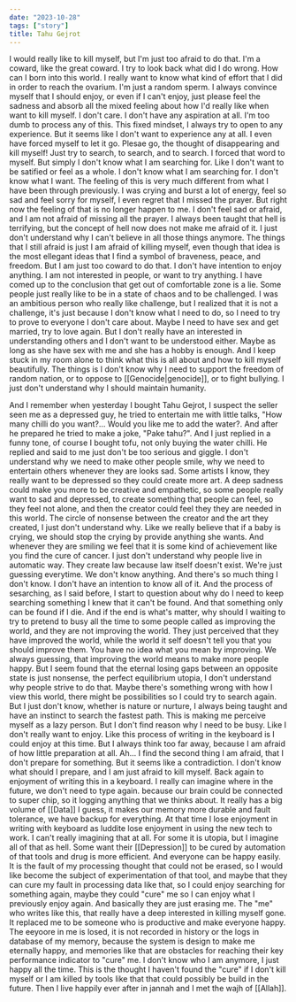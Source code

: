 ```yaml
---
date: "2023-10-28"
tags: ["story"]
title: Tahu Gejrot
---
```


I would really like to kill myself, but I'm just too afraid to do that. I'm a coward, like the great coward. I try to look back what did I do wrong. How can I born into this world. I really want to know what kind of effort that I did in order to reach the ovarium. I'm just a random sperm. I always convince myself that I should enjoy, or even if I can't enjoy, just please feel the sadness and absorb all the mixed feeling about how I'd really like when want to kill myself. I don't care. I don't have any aspiration at all. I'm too dumb to process any of this. This fixed mindset, I always try to open to any experience. But it seems like I don't want to experience any at all. I even have forced myself to let it go. Plesae go, the thought of disappearing and kill myself! Just try to search, to search, and to search. I forced that word to myself. But simply I don't know what I am searching for. Like I don't want to be satified or feel as a whole. I don't know what I am searching for. I don't know what I want. The feeling of this is very much different from what I have been through previously. I was crying and burst a lot of energy, feel so sad and feel sorry for myself, I even regret that I missed the prayer. But right now the feeling of that is no longer happen to me. I don't feel sad or afraid, and I am not afraid of missing all the prayer. I always been taught that hell is terrifying, but the concept of hell now does not make me afraid of it. I just don't understand why I can't believe in all those things anymore. The things that I still afraid is just I am afraid of killing myself, even though that idea is the most ellegant ideas that I find a symbol of braveness, peace, and freedom. But I am just too coward to do that. I don't have intention to enjoy anything. I am not interested in people, or want to try anything. I have comed up to the conclusion that get out of comfortable zone is a lie. Some people just really like to be in a state of chaos and to be challenged. I was an ambitious person who really like challenge, but I realized that it is not a challenge, it's just because I don't know what I need to do, so I need to try to prove to everyone I don't care about. Maybe I need to have sex and get married, try to love again. But I don't really have an interested in understanding others and I don't want to be understood either. Maybe as long as she have sex with me and she has a hobby is enough. And I keep stuck in my room alone to think what this is all about and how to kill myself beautifully. The things is I don't know why I need to support the freedom of random nation, or to oppose to [[Genocide|genocide]], or to fight bullying. I just don't understand why I should maintain humanity. 

And I remember when yesterday I bought Tahu Gejrot, I suspect the seller seen me as a depressed guy, he tried to entertain me with little talks, "How many chilli do you want?... Would you like me to add the water?. And after he prepared he tried to make a joke, "Pake tahu?". And I just replied in a funny tone, of course I bought tofu, not only buying the water chilli. He replied and said to me just don't be too serious and giggle. I don't understand why we need to make other people smile, why we need to entertain others whenever they are looks sad. Some artists I know, they really want to be depressed so they could create more art. A deep sadness could make you more to be creative and empathetic, so some people really want to sad and depressed, to create something that people can feel, so they feel not alone, and then the creator could feel they they are needed in this world. The circle of nonsense between the creator and the art they created, I just don't understand why. Like we really believe that if a baby is crying, we should stop the crying by provide anything she wants. And whenever they are smiling we feel that it is some kind of achievement like you find the cure of cancer. I just don't understand why people live in automatic way. They create law because law itself doesn't exist. We're just guessing everytime. We don't know anything. And there's so much thing I don't know. I don't have an intention to know all of it. And the process of sesarching, as I said before, I start to question about why do I need to keep searching something I knew that it can't be found. And that something only can be found if I die. And if the end is what's matter, why should I waiting to try to pretend to busy all the time to some people called as improving the world, and they are not improving the world. They just perceived that they have improved the world, while the world it self doesn't tell you that you should improve them. You have no idea what you mean by improving. We always guessing, that improving the world means to make more people happy. But I seem found that the eternal losing gaps between an opposite state is just nonsense, the perfect equilibrium utopia, I don't understand why people strive to do that. Maybe there's something wrong with how I view this world, there might be possibilities so I could try to search again. But I just don't know, whether is nature or nurture, I always being taught and have an instinct to search the fastest path. This is making me perceive myself as a lazy person. But I don't find reason why I need to be busy. Like I don't really want to enjoy. Like this process of writing in the keyboard is I could enjoy at this time. But I always think too far away, because I am afraid of how little preparation at all. Ah... I find the second thing I am afraid, that I don't prepare for something. But it seems like a contradiction. I don't know what should I prepare, and I am just afraid to kill myself. Back again to enjoyment of writing this in a keyboard. I really can imagine where in the future, we don't need to type again. because our brain could be connected to super chip, so it logging anything that we thinks about. It really has a big volume of [[Data]] I guess, it makes our memory more durable and fault tolerance, we have backup for everything. At that time I lose enjoyment in writing with keyboard as luddite lose enjoyment in using the new tech to work. I can't really imagining that at all. For some it is utopia, but I imagine all of that as hell. Some want their [[Depression]] to be cured by automation of that tools and drug is more efficient. And everyone can be happy easily. It is the fault of my processing thought that could not be erased, so I would like become the subject of experimentation of that tool, and maybe that they can cure my fault in processing data like that, so I could enjoy searching for something again, maybe they could "cure" me so I can enjoy what I previously enjoy again. And basically they are just erasing me. The "me" who writes like this, that really have a deep interested in killing myself gone. It replaced me to be someone who is productive and make everyone happy. The eeyoore in me is losed, it is not recorded in history or the logs in database of my memory, because the system is design to make me eternally happy, and memories like that are obstacles for reaching their key performance indicator to "cure" me. I don't know who I am anymore, I just happy all the time. This is the thought I haven't found the "cure" if I don't kill myself or I am killed by tools like that that could possibly be build in the future. Then I live happily ever after in jannah and I met the wajh of [[Allah]].
